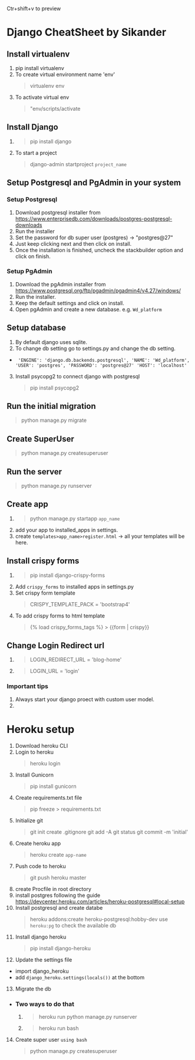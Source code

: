 Ctr+shift+v to preview

# Django CheatSheet by Sikander

## Install virtualenv

1. pip install virtualenv
2. To create virtual environment name 'env'
   > virtualenv env
3. To activate virtual env
   > "env/scripts/activate

## Install Django

1. > pip install django
2. To start a project
   > django-admin startproject `project_name`

## Setup Postgresql and PgAdmin in your system

### Setup Postgresql

1. Download postgresql installer from https://www.enterprisedb.com/downloads/postgres-postgresql-downloads
2. Run the installer
3. Set the password for db super user (postgres) -> "postgres@27"
4. Just keep clicking next and then click on install.
5. Once the installation is finished, uncheck the stackbuilder option and click on finish.

### Setup PgAdmin

1. Download the pgAdmin installer from https://www.postgresql.org/ftp/pgadmin/pgadmin4/v4.27/windows/
2. Run the installer.
3. Keep the default settings and click on install.
4. Open pgAdmin and create a new database. e.g. `Wd_platform`

## Setup database

1. By default django uses sqlite.
2. To change db setting go to settings.py and change the db setting.

- ` 'ENGINE': 'django.db.backends.postgresql', 'NAME': 'Wd_platform', 'USER': 'postgres', 'PASSWORD': 'postgres@27' 'HOST': 'localhost'`

3. Install psycopg2 to connect django with postgresql
   > pip install psycopg2

## Run the initial migration

> python manage.py migrate

## Create SuperUser

> python manage.py createsuperuser

## Run the server

> python manage.py runserver

## Create app

1. > python manage.py startapp `app_name`
2. add your app to installed_apps in settings.
3. create `templates>app_name>register.html` -> all your templates will be here.

## Install crispy forms

1. > pip install django-crispy-forms
2. Add `crispy_forms` to installed apps in settings.py
3. Set crispy form template
   > CRISPY_TEMPLATE_PACK = 'bootstrap4'
4. To add crispy forms to html template
   > {% load crispy_forms_tags %} > {{form | crispy}}

## Change Login Redirect url

1. > LOGIN_REDIRECT_URL = 'blog-home'
2. > LOGIN_URL = 'login'

### Important tips

1. Always start your django proect with custom user model.
2.

# Heroku setup

1. Download heroku CLI
2. Login to heroku
   > heroku login
3. Install Gunicorn
   > pip install gunicorn
4. Create requirements.txt file
   > pip freeze > requirements.txt
5. Initialize git
   > git init
   > create .gitignore
   > git add -A
   > git status
   > git commit -m 'initial'
6. Create heroku app
   > heroku create `app-name`
7. Push code to heroku
   > git push heroku master
8. create Procfile in root directory
9. install postgres following the guide https://devcenter.heroku.com/articles/heroku-postgresql#local-setup
10. Install postgresql and create databe
    > heroku addons:create heroku-postgresql:hobby-dev
    > use `heroku:pg` to check the available db
11. Install django heroku
    > pip install django-heroku
12. Update the settings file

- import django_heroku
- add `django_heroku.settings(locals())` at the bottom

13. Migrate the db

- ### Two ways to do that
  1.  > heroku run python manage.py runserver
  2.  > heroku run bash

14. Create super user `using bash`
    > python manage.py createsuperuser
